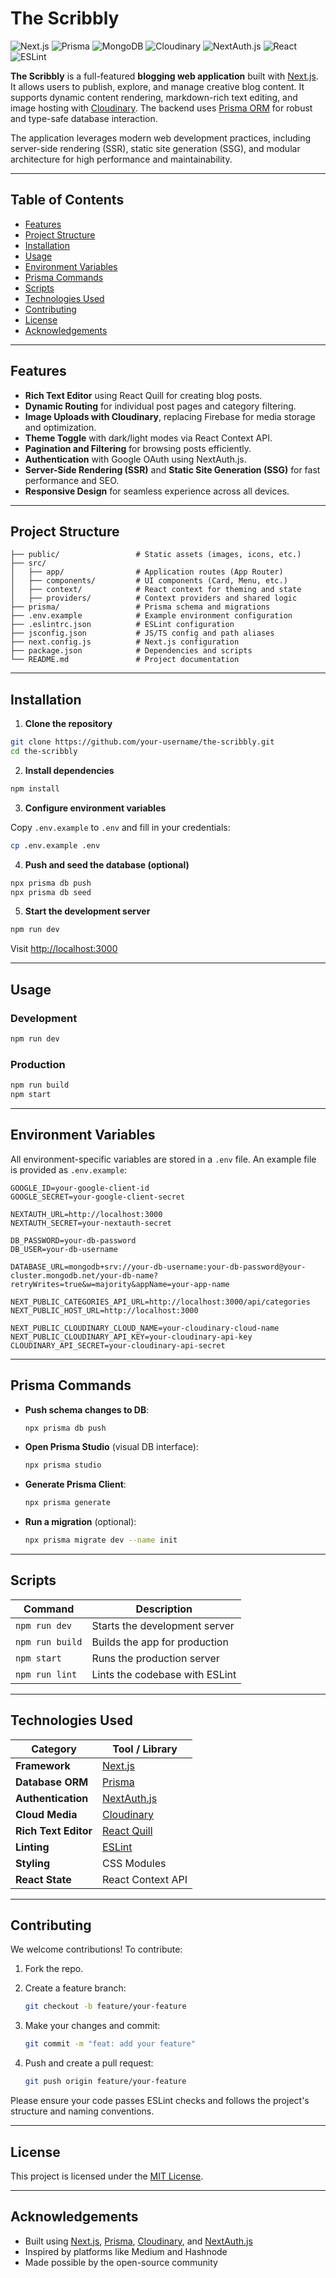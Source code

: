# The Scribbly

![Next.js](public/next.svg)
![Prisma](public/prisma.svg)
![MongoDB](public/mongodb.svg)
![Cloudinary](public/cloudinary.svg)
![NextAuth.js](public/nextauth.svg)
![React](public/reactjs.svg)
![ESLint](public/eslint.svg)

**The Scribbly** is a full-featured **blogging web application** built with [Next.js](https://nextjs.org/). It allows users to publish, explore, and manage creative blog content. It supports dynamic content rendering, markdown-rich text editing, and image hosting with [Cloudinary](https://cloudinary.com/). The backend uses [Prisma ORM](https://www.prisma.io/) for robust and type-safe database interaction.

The application leverages modern web development practices, including server-side rendering (SSR), static site generation (SSG), and modular architecture for high performance and maintainability.

---

## Table of Contents

- [Features](#features)
- [Project Structure](#project-structure)
- [Installation](#installation)
- [Usage](#usage)
- [Environment Variables](#environment-variables)
- [Prisma Commands](#prisma-commands)
- [Scripts](#scripts)
- [Technologies Used](#technologies-used)
- [Contributing](#contributing)
- [License](#license)
- [Acknowledgements](#acknowledgements)

---

## Features

- **Rich Text Editor** using React Quill for creating blog posts.
- **Dynamic Routing** for individual post pages and category filtering.
- **Image Uploads with Cloudinary**, replacing Firebase for media storage and optimization.
- **Theme Toggle** with dark/light modes via React Context API.
- **Pagination and Filtering** for browsing posts efficiently.
- **Authentication** with Google OAuth using NextAuth.js.
- **Server-Side Rendering (SSR)** and **Static Site Generation (SSG)** for fast performance and SEO.
- **Responsive Design** for seamless experience across all devices.

---

## Project Structure

```
├── public/                 # Static assets (images, icons, etc.)
├── src/
│   ├── app/                # Application routes (App Router)
│   ├── components/         # UI components (Card, Menu, etc.)
│   ├── context/            # React context for theming and state
│   ├── providers/          # Context providers and shared logic
├── prisma/                 # Prisma schema and migrations
├── .env.example            # Example environment configuration
├── .eslintrc.json          # ESLint configuration
├── jsconfig.json           # JS/TS config and path aliases
├── next.config.js          # Next.js configuration
├── package.json            # Dependencies and scripts
└── README.md               # Project documentation
```

---

## Installation

1. **Clone the repository**

```bash
git clone https://github.com/your-username/the-scribbly.git
cd the-scribbly
```

2. **Install dependencies**

```bash
npm install
```

3. **Configure environment variables**

Copy `.env.example` to `.env` and fill in your credentials:

```bash
cp .env.example .env
```

4. **Push and seed the database (optional)**

```bash
npx prisma db push
npx prisma db seed
```

5. **Start the development server**

```bash
npm run dev
```

Visit [http://localhost:3000](http://localhost:3000)

---

## Usage

### Development

```bash
npm run dev
```

### Production

```bash
npm run build
npm start
```

---

## Environment Variables

All environment-specific variables are stored in a `.env` file. An example file is provided as `.env.example`:

```env
GOOGLE_ID=your-google-client-id
GOOGLE_SECRET=your-google-client-secret

NEXTAUTH_URL=http://localhost:3000
NEXTAUTH_SECRET=your-nextauth-secret

DB_PASSWORD=your-db-password
DB_USER=your-db-username

DATABASE_URL=mongodb+srv://your-db-username:your-db-password@your-cluster.mongodb.net/your-db-name?retryWrites=true&w=majority&appName=your-app-name

NEXT_PUBLIC_CATEGORIES_API_URL=http://localhost:3000/api/categories
NEXT_PUBLIC_HOST_URL=http://localhost:3000

NEXT_PUBLIC_CLOUDINARY_CLOUD_NAME=your-cloudinary-cloud-name
NEXT_PUBLIC_CLOUDINARY_API_KEY=your-cloudinary-api-key
CLOUDINARY_API_SECRET=your-cloudinary-api-secret
```

---

## Prisma Commands

- **Push schema changes to DB**:

  ```bash
  npx prisma db push
  ```

- **Open Prisma Studio** (visual DB interface):

  ```bash
  npx prisma studio
  ```

- **Generate Prisma Client**:

  ```bash
  npx prisma generate
  ```

- **Run a migration** (optional):

  ```bash
  npx prisma migrate dev --name init
  ```

---

## Scripts

| Command         | Description                    |
| --------------- | ------------------------------ |
| `npm run dev`   | Starts the development server  |
| `npm run build` | Builds the app for production  |
| `npm start`     | Runs the production server     |
| `npm run lint`  | Lints the codebase with ESLint |

---

## Technologies Used

| Category             | Tool / Library                            |
| -------------------- | ----------------------------------------- |
| **Framework**        | [Next.js](https://nextjs.org)             |
| **Database ORM**     | [Prisma](https://www.prisma.io)           |
| **Authentication**   | [NextAuth.js](https://next-auth.js.org/)  |
| **Cloud Media**      | [Cloudinary](https://cloudinary.com)      |
| **Rich Text Editor** | [React Quill](https://react-quill.js.org) |
| **Linting**          | [ESLint](https://eslint.org)              |
| **Styling**          | CSS Modules                               |
| **React State**      | React Context API                         |

---

## Contributing

We welcome contributions! To contribute:

1. Fork the repo.
2. Create a feature branch:

   ```bash
   git checkout -b feature/your-feature
   ```

3. Make your changes and commit:

   ```bash
   git commit -m "feat: add your feature"
   ```

4. Push and create a pull request:

   ```bash
   git push origin feature/your-feature
   ```

Please ensure your code passes ESLint checks and follows the project's structure and naming conventions.

---

## License

This project is licensed under the [MIT License](LICENSE).

---

## Acknowledgements

- Built using [Next.js](https://nextjs.org/), [Prisma](https://www.prisma.io/), [Cloudinary](https://cloudinary.com), and [NextAuth.js](https://next-auth.js.org/)
- Inspired by platforms like Medium and Hashnode
- Made possible by the open-source community

